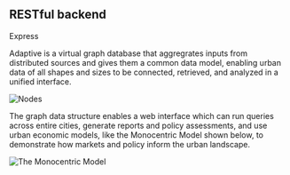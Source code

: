 ## RESTful backend

Express

Adaptive is a virtual graph database that aggregrates inputs from distributed sources and gives them a common data model, enabling urban data of all shapes and sizes to be connected, retrieved, and analyzed in a unified interface.

![Nodes](/../media/jpg/locales.jpg?raw=true "Nodes")

The graph data structure enables a web interface which can run queries across entire cities, generate reports and policy assessments, and use urban economic models, like the Monocentric Model shown below, to demonstrate how markets and policy inform the urban landscape.

![The Monocentric Model](/../media/gif/data_points.gif?raw=true "The Monocentric Model")
